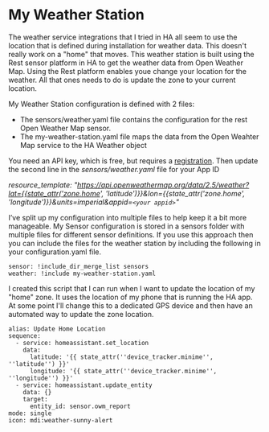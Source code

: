 # **My Weather Station**

The weather service integrations that I tried in HA all seem to use the location that is defined during installation for weather data. This doesn't really work on a "home" that moves. This weather station is built using the Rest sensor platform in HA to get the weather data from Open Weather Map. Using the Rest platform enables youe change your location for the weather. All that ones needs to do is update the zone to your current location.

My Weather Station configuration is defined with 2 files:
- The sensors/weather.yaml file contains the configuration for the rest Open Weather Map sensor.
- The my-weather-station.yaml file maps the data from the Open Weahter Map service to the HA Weather object

You need an API key, which is free, but requires a [registration](https://home.openweathermap.org/users/sign_up). Then update the second line in the *sensors/weather.yaml* file for your App ID

*resource_template: "https://api.openweathermap.org/data/2.5/weather?lat={{state_attr('zone.home', 'latitude')}}&lon={{state_attr('zone.home', 'longitude')}}&units=imperial&appid=`<your appid>`"*

I’ve split up my configuration into multiple files to help keep it a bit more manageable. My Sensor configuration is stored in a sensors folder with multiple files for different sensor definitions. If you use this approach then you can include the files for the weather station by including the following in your configuration.yaml file.

```
sensor: !include_dir_merge_list sensors
weather: !include my-weather-station.yaml
```

I created this script that I can run when I want to update the location of my "home" zone. It uses the location of my phone that is running the HA app. At some point I'll change this to a dedicated GPS device and then have an automated way to update the zone location.

```
alias: Update Home Location
sequence:
  - service: homeassistant.set_location
    data:
      latitude: '{{ state_attr(''device_tracker.minime'', ''latitude'') }}'
      longitude: '{{ state_attr(''device_tracker.minime'', ''longitude'') }}'
  - service: homeassistant.update_entity
    data: {}
    target:
      entity_id: sensor.owm_report
mode: single
icon: mdi:weather-sunny-alert
```
